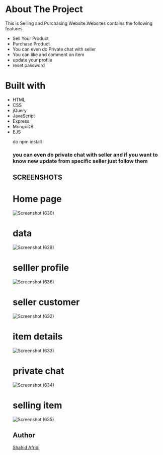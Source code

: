 # About The Project
This is Selling and Purchasing Website.Websites contains the following features<br />
<ul>
<li>Sell Your Product</li>
<li> Purchase Product</li>
<li> You can even do Private chat with seller</li>
<li> You can like and comment on item</li>
<li> update your profile</li>
<li> reset password</li>
  </ul>
  

# Built with
<ul>
  <li>HTML</li>
  <li>CSS</li>
  <li>jQuery</li>
  <li>JavaScript</li>
  <li>Express</li>
  <li>MongoDB</li>
  <li>EJS</li>
  </li>
 
do npm install


### you can even do private chat with seller and if you want to know new update from specific seller  just follow them

## SCREENSHOTS

# Home page

![Screenshot (630)](https://user-images.githubusercontent.com/57061366/79704840-f432cd80-82d0-11ea-904c-b08f1f3bf5e2.png)

# data


![Screenshot (629)](https://user-images.githubusercontent.com/57061366/79704962-79b67d80-82d1-11ea-9d63-856c70703508.png)

# selller profile

![Screenshot (636)](https://user-images.githubusercontent.com/57061366/79705277-bcc52080-82d2-11ea-9eb5-e2aab6a05403.png)

# seller customer



![Screenshot (632)](https://user-images.githubusercontent.com/57061366/79705009-a66a9500-82d1-11ea-9089-868d3885f8e0.png)


# item details


![Screenshot (633)](https://user-images.githubusercontent.com/57061366/79705028-c437fa00-82d1-11ea-9b20-72dab81418d7.png)



# private chat


![Screenshot (634)](https://user-images.githubusercontent.com/57061366/79705048-dc0f7e00-82d1-11ea-8e45-5734a0ef9e09.png)


# selling item



![Screenshot (635)](https://user-images.githubusercontent.com/57061366/79705069-ef224e00-82d1-11ea-95a6-d707c86b98ac.png)


## Author
[Shahid Afridi](https://github.com/shahidahamad113)

